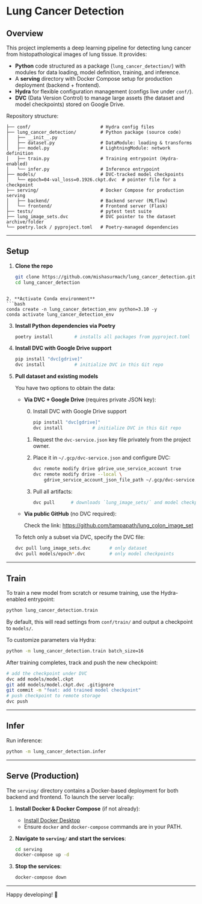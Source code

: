 # Lung Cancer Detection

## Overview

This project implements a deep learning pipeline for detecting lung cancer from histopathological images of lung tissue. It provides:

* **Python** code structured as a package (`lung_cancer_detection/`) with modules for data loading, model definition, training, and inference.
* A **serving** directory with Docker Compose setup for production deployment (backend + frontend).
* **Hydra** for flexible configuration management (configs live under `conf/`).
* **DVC** (Data Version Control) to manage large assets (the dataset and model checkpoints) stored on Google Drive.

Repository structure:

```
├── conf/                          # Hydra config files
├── lung_cancer_detection/         # Python package (source code)
│   ├── __init__.py
│   ├── dataset.py                 # DataModule: loading & transforms
│   ├── model.py                   # LightningModule: network definition
│   ├── train.py                   # Training entrypoint (Hydra-enabled)
│   └── infer.py                   # Inference entrypoint
├── models/                        # DVC-tracked model checkpoints
│   └── epoch=04-val_loss=0.1926.ckpt.dvc  # pointer file for a checkpoint
├── serving/                       # Docker Compose for production serving
│   ├── backend/                   # Backend server (MLflow)
│   └── frontend/                  # Frontend server (Flask)
├── tests/                         # pytest test suite
├── lung_image_sets.dvc            # DVC pointer to the dataset archive/folder
└── poetry.lock / pyproject.toml   # Poetry-managed dependencies
```

---

## Setup

1. **Clone the repo**

   ```bash
   git clone https://github.com/mishasurmach/lung_cancer_detection.git
   cd lung_cancer_detection
   ```

````

2. **Activate Conda environment**
```bash
conda create -n lung_cancer_detection_env python=3.10 -y
conda activate lung_cancer_detection_env
````

3. **Install Python dependencies via Poetry**

   ```bash
   poetry install        # installs all packages from pyproject.toml
   ```


4. **Install DVC with Google Drive support**

   ```bash
   pip install "dvc[gdrive]"
   dvc install           # initialize DVC in this Git repo
   ```

4. **Pull dataset and existing models**

   You have two options to obtain the data:

   * **Via DVC + Google Drive** (requires private JSON key):

     0. Install DVC with Google Drive support

         ```bash
         pip install "dvc[gdrive]"
         dvc install           # initialize DVC in this Git repo
         ```
     1. Request the `dvc-service.json` key file privately from the project owner.
     2. Place it in `~/.gcp/dvc-service.json` and configure DVC:

        ```bash
        dvc remote modify drive gdrive_use_service_account true
        dvc remote modify drive --local \
            gdrive_service_account_json_file_path ~/.gcp/dvc-service.json
        ```
     3. Pull all artifacts:

        ```bash
        dvc pull      # downloads `lung_image_sets/` and model checkpoints
        ```

   * **Via public GitHub** (no DVC required):

     Check the link: https://github.com/tampapath/lung_colon_image_set

   To fetch only a subset via DVC, specify the DVC file:

   ```bash
   dvc pull lung_image_sets.dvc       # only dataset
   dvc pull models/epoch*.dvc         # only model checkpoints
   ```

---

## Train

To train a new model from scratch or resume training, use the Hydra-enabled entrypoint:

```bash
python lung_cancer_detection.train
```

By default, this will read settings from `conf/train/` and output a checkpoint to `models/`.

To customize parameters via Hydra:

```bash
python -m lung_cancer_detection.train batch_size=16
```

After training completes, track and push the new checkpoint:

```bash
# add the checkpoint under DVC
dvc add models/model.ckpt
git add models/model.ckpt.dvc .gitignore
git commit -m "feat: add trained model checkpoint"
# push checkpoint to remote storage
dvc push
```

---

## Infer

Run inference:

```bash
python -m lung_cancer_detection.infer
```

---

## Serve (Production)

The `serving/` directory contains a Docker-based deployment for both backend and frontend. To launch the server locally:

1. **Install Docker & Docker Compose** (if not already):

   * [Install Docker Desktop](https://www.docker.com/products/docker-desktop)
   * Ensure `docker` and `docker-compose` commands are in your PATH.

2. **Navigate to `serving/` and start the services**:

   ```bash
   cd serving
   docker-compose up -d
   ```

3. **Stop the services**:

   ```bash
   docker-compose down
   ```
---

Happy developing! 🚀
